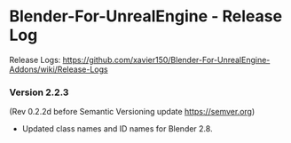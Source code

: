 # Blender-For-UnrealEngine - Release Log
Release Logs: https://github.com/xavier150/Blender-For-UnrealEngine-Addons/wiki/Release-Logs

### Version 2.2.3
(Rev 0.2.2d before Semantic Versioning update https://semver.org)

- Updated class names and ID names for Blender 2.8.